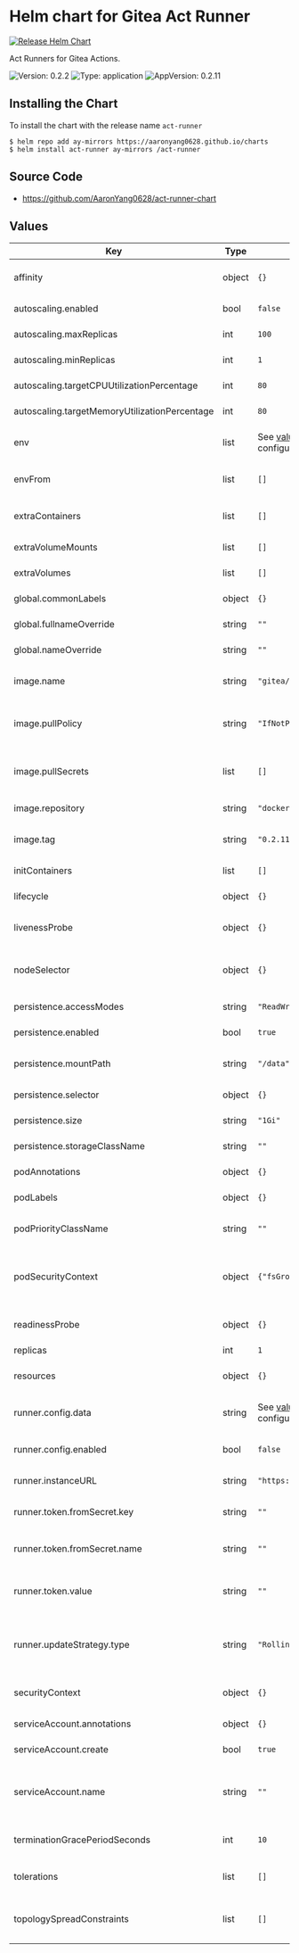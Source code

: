 # Helm chart for Gitea Act Runner

[![Release Helm Chart](https://github.com/AaronYang0628/act-runner-chart/actions/workflows/release.yaml/badge.svg?branch=main)](https://github.com/AaronYang0628/act-runner-chart/actions/workflows/release.yaml)


Act Runners for Gitea Actions.

![Version: 0.2.2](https://img.shields.io/badge/Version-0.2.0-informational?style=flat-square) ![Type: application](https://img.shields.io/badge/Type-application-informational?style=flat-square) ![AppVersion: 0.2.11](https://img.shields.io/badge/AppVersion-0.2.11-informational?style=flat-square)

## Installing the Chart

To install the chart with the release name `act-runner`

```console
$ helm repo add ay-mirrors https://aaronyang0628.github.io/charts
$ helm install act-runner ay-mirrors /act-runner
```

## Source Code

* <https://github.com/AaronYang0628/act-runner-chart>


## Values

| Key | Type | Default | Description |
|-----|------|---------|-------------|
| affinity | object | `{}` | Affinity and anti-affinity rules for runner pod scheduling. [Affinity](https://kubernetes.io/docs/concepts/scheduling-eviction/assign-pod-node/#affinity-and-anti-affinity). |
| autoscaling.enabled | bool | `false` | Enable horizontal pod autoscaling. |
| autoscaling.maxReplicas | int | `100` | Maximum number of replicas. |
| autoscaling.minReplicas | int | `1` | Minimum number of replicas. |
| autoscaling.targetCPUUtilizationPercentage | int | `80` | Target CPU utilization percentage for scaling. |
| autoscaling.targetMemoryUtilizationPercentage | int | `80` | Target memory utilization percentage for scaling. |
| env | list | See [values.yaml](./values.yaml) for default configuration | Define environment variables for the runner container. |
| envFrom | list | `[]` | Define environment variables from existing ConfigMap or Secret data. |
| extraContainers | list | `[]` | Additional sidecar containers to run alongside the runner container. |
| extraVolumeMounts | list | `[]` | Additional volume mounts for the runner container. |
| extraVolumes | list | `[]` | Additional volumes to attach to the runner pods. |
| global.commonLabels | object | `{}` | Apply labels to all resources. |
| global.fullnameOverride | string | `""` | Override the fully qualified app name. |
| global.nameOverride | string | `""` | Override the name of the app. |
| image.name | string | `"gitea/act_runner"` | Specify the image name to use (relative to `image.repository`). |
| image.pullPolicy | string | `"IfNotPresent"` | Specify the image pull policy. Valid values are `Always`, `Never`, `IfNotPresent`. [imagePullPolicy](https://kubernetes.io/docs/concepts/containers/images/#image-pull-policy). |
| image.pullSecrets | list | `[]` | Specify the image pull secrets if pulling from private registry [imagePullSecrets](https://kubernetes.io/docs/concepts/containers/images/#specifying-imagepullsecrets-on-a-pod). |
| image.repository | string | `"docker.io"` | Specify the image repository to use. |
| image.tag | string | `"0.2.11"` | Overrides the image tag whose default is the chart appVersion. |
| initContainers | list | `[]` | Init containers to run before the main runner container. |
| lifecycle | object | `{}` | Lifecycle hooks for the runner container. [Lifecycle](https://kubernetes.io/docs/concepts/containers/container-lifecycle-hooks/). |
| livenessProbe | object | `{}` | Liveness probe configuration for the runner container. [LivenessProbe](https://kubernetes.io/docs/tasks/configure-pod-container/configure-liveness-readiness-startup-probes/#configure-probes). |
| nodeSelector | object | `{}` | Node selector for scheduling runner pods on specific nodes. [nodeSelector](https://kubernetes.io/docs/concepts/scheduling-eviction/assign-pod-node/#nodeselector). |
| persistence.accessModes | string | `"ReadWriteOnce"` | Access modes for the PersistentVolumeClaim. |
| persistence.enabled | bool | `true` | Enable persistent storage for runner data. |
| persistence.mountPath | string | `"/data"` | Path inside the container where the volume will be mounted. |
| persistence.selector | object | `{}` | Label selectors for the PersistentVolumeClaim. |
| persistence.size | string | `"1Gi"` | Size of the PersistentVolumeClaim. |
| persistence.storageClassName | string | `""` | Storage class name for the PersistentVolumeClaim. |
| podAnnotations | object | `{}` | Annotations to add to the runner pods. |
| podLabels | object | `{}` | Labels to add to the runner pods. |
| podPriorityClassName | string | `""` | Priority class name for the runner pods. [priorityClassName](https://kubernetes.io/docs/concepts/scheduling-eviction/pod-priority-preemption/#priorityclass). |
| podSecurityContext | object | `{"fsGroup":1000}` | Pod security context configuration. Only applied when using rootless container. [PodSecurityContext](https://kubernetes.io/docs/tasks/configure-pod-container/security-context/). |
| readinessProbe | object | `{}` | Readiness probe configuration for the runner container. [ReadinessProbe](https://kubernetes.io/docs/tasks/configure-pod-container/configure-liveness-readiness-startup-probes/#configure-probes). |
| replicas | int | `1` | Number of runner replicas. |
| resources | object | `{}` | Resource requests and limits for the runner container. [Resources](https://kubernetes.io/docs/concepts/configuration/manage-resources-containers/). |
| runner.config.data | string | See [values.yaml](./values.yaml) for default configuration | Specify runner's custom configuration in YAML format. |
| runner.config.enabled | bool | `false` | Enable custom configuration for the runner deployment. |
| runner.instanceURL | string | `"https://gitea.example.com"` | Gitea instance URL where the runner will register. |
| runner.token.fromSecret.key | string | `""` | Specify the key in the secret that contains the Runner registration token. |
| runner.token.fromSecret.name | string | `""` | Specify the secret name containing the Runner registration token. |
| runner.token.value | string | `""` | Set the Runner registration token value. If existing secret is specified this value is not used. |
| runner.updateStrategy.type | string | `"RollingUpdate"` | Specify the update strategy used to replace old Pods by new ones valid options are `RollingUpdate`, `OnDelete`. [strategy](https://kubernetes.io/docs/concepts/workloads/controllers/statefulset/#update-strategies) |
| securityContext | object | `{}` | Security context configuration for the runner container. [SecurityContext](https://kubernetes.io/docs/tasks/configure-pod-container/security-context/). |
| serviceAccount.annotations | object | `{}` | Annotations to add to the service account. |
| serviceAccount.create | bool | `true` | Specifies whether a service account should be created. |
| serviceAccount.name | string | `""` | The name of the service account to use. If not set and create is true, a name is generated using the fullname template. |
| terminationGracePeriodSeconds | int | `10` | Termination grace period in seconds for the runner pods. |
| tolerations | list | `[]` | Tolerations for scheduling runner pods on nodes with taints. [Tolerations](https://kubernetes.io/docs/concepts/scheduling-eviction/taint-and-toleration/). |
| topologySpreadConstraints | list | `[]` | Topology spread constraints for distributing runner pods across zones/nodes. [TopologySpreadConstraints](https://kubernetes.io/docs/concepts/scheduling-eviction/topology-spread-constraints/). |
